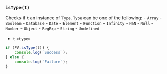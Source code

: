 ### ``isType(t)``
Checks if ``t`` an instance of ``Type``. ``Type`` can be one of the following:
    - `Array`
    - `Boolean`
    - `Database`
    - `Date`
    - `Element`
    - `Function`
    - `Infinity`
    - `NaN`
    - `Null`
    - `Number`
    - `Object`
    - `RegExp`
    - `String`
    - `Undefined`

- `t` `<type>`

```js
if (PV.isType(t)) {
    console.log(`Success`);
} else {
    console.log(`Failure`);
}
```